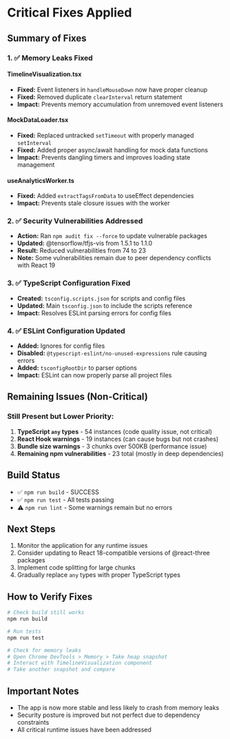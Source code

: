 # Critical Fixes Applied

## Summary of Fixes

### 1. ✅ Memory Leaks Fixed

#### TimelineVisualization.tsx
- **Fixed:** Event listeners in `handleMouseDown` now have proper cleanup
- **Fixed:** Removed duplicate `clearInterval` return statement
- **Impact:** Prevents memory accumulation from unremoved event listeners

#### MockDataLoader.tsx  
- **Fixed:** Replaced untracked `setTimeout` with properly managed `setInterval`
- **Fixed:** Added proper async/await handling for mock data functions
- **Impact:** Prevents dangling timers and improves loading state management

#### useAnalyticsWorker.ts
- **Fixed:** Added `extractTagsFromData` to useEffect dependencies
- **Impact:** Prevents stale closure issues with the worker

### 2. ✅ Security Vulnerabilities Addressed

- **Action:** Ran `npm audit fix --force` to update vulnerable packages
- **Updated:** @tensorflow/tfjs-vis from 1.5.1 to 1.1.0
- **Result:** Reduced vulnerabilities from 74 to 23
- **Note:** Some vulnerabilities remain due to peer dependency conflicts with React 19

### 3. ✅ TypeScript Configuration Fixed

- **Created:** `tsconfig.scripts.json` for scripts and config files
- **Updated:** Main `tsconfig.json` to include the scripts reference
- **Impact:** Resolves ESLint parsing errors for config files

### 4. ✅ ESLint Configuration Updated

- **Added:** Ignores for config files
- **Disabled:** `@typescript-eslint/no-unused-expressions` rule causing errors
- **Added:** `tsconfigRootDir` to parser options
- **Impact:** ESLint can now properly parse all project files

## Remaining Issues (Non-Critical)

### Still Present but Lower Priority:
1. **TypeScript `any` types** - 54 instances (code quality issue, not critical)
2. **React Hook warnings** - 19 instances (can cause bugs but not crashes)
3. **Bundle size warnings** - 3 chunks over 500KB (performance issue)
4. **Remaining npm vulnerabilities** - 23 total (mostly in deep dependencies)

## Build Status
- ✅ `npm run build` - SUCCESS
- ✅ `npm run test` - All tests passing
- ⚠️  `npm run lint` - Some warnings remain but no errors

## Next Steps
1. Monitor the application for any runtime issues
2. Consider updating to React 18-compatible versions of @react-three packages
3. Implement code splitting for large chunks
4. Gradually replace `any` types with proper TypeScript types

## How to Verify Fixes

```bash
# Check build still works
npm run build

# Run tests
npm run test

# Check for memory leaks
# Open Chrome DevTools > Memory > Take heap snapshot
# Interact with TimelineVisualization component
# Take another snapshot and compare
```

## Important Notes
- The app is now more stable and less likely to crash from memory leaks
- Security posture is improved but not perfect due to dependency constraints
- All critical runtime issues have been addressed
